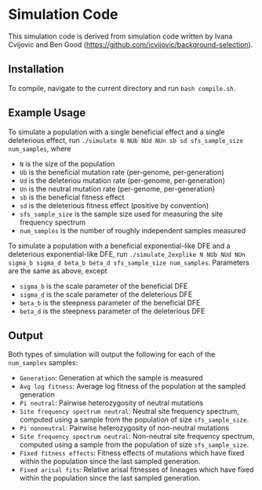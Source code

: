 # Simulation Code

This simulation code is derived from simulation code written by Ivana Cvijovic and Ben Good (https://github.com/icvijovic/background-selection).

## Installation

To compile, navigate to the current directory and run `bash compile.sh`.

## Example Usage 

To simulate a population with a single beneficial effect and a single deleterious effect, run `./simulate N NUb NUd NUn sb sd sfs_sample_size num_samples`, where 
* `N` is the size of the population
* `Ub` is the beneficial mutation rate (per-genome, per-generation)
* `Ud` is the deleteriou mutation rate (per-genome, per-generation)
* `Un` is the neutral mutation rate (per-genome, per-generation)
* `sb` is the beneficial fitness effect
* `sd` is the deleterious fitness effect (positive by convention)
* `sfs_sample_size` is the sample size used for measuring the site frequency spectrum
* `num_samples` is the number of roughly independent samples measured

To simulate a population with a beneficial exponential-like DFE and a deleterious exponential-like DFE, run `./simulate_2explike N NUb NUd NUn sigma_b sigma_d beta_b beta_d sfs_sample_size num_samples`. Parameters are the same as above, except
* `sigma_b` is the scale parameter of the beneficial DFE
* `sigma_d` is the scale parameter of the deleterious DFE
* `beta_b` is the steepness parameter of the beneficial DFE
* `beta_d` is the steepness parameter of the deleterious DFE

## Output

Both types of simulation will output the following for each of the `num_samples` samples:
* `Generation`: Generation at which the sample is measured
* `Avg log fitness`: Average log fitness of the population at the sampled generation
* `Pi neutral`: Pairwise heterozygosity of neutral mutations
* `Site frequency spectrum neutral`: Neutral site frequency spectrum, computed using a sample from the population of size `sfs_sample_size`. 
* `Pi nonneutral`: Pairwise heterozygosity of non-neutral mutations
* `Site frequency spectrum neutral`: Non-neutral site frequency spectrum, computed using a sample from the population of size `sfs_sample_size`. 
* `Fixed fitness effects`: Fitness effects of mutations which have fixed within the population since the last sampled generation.
* `Fixed arisal fits`: Relative arisal fitnesses of lineages which have fixed within the population since the last sampled generation.
